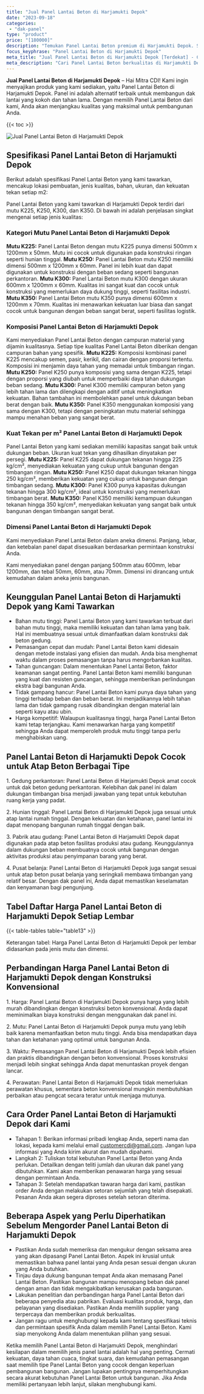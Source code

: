 ```yaml
---
title: "Jual Panel Lantai Beton di Harjamukti Depok"
date: "2023-09-18"
categories:
 - "dak-panel"
type: "product"
price: "[180000]"
description: "Temukan Panel Lantai Beton premium di Harjamukti Depok. Solusi ideal untuk proyek konstruksi dengan standar terbaik, Panel Lantai Beton memberikan kekuatan maksimal untuk proyek pembangunan. Dapatkan info lengkap."
focus_keyphrase: "Panel Lantai Beton di Harjamukti Depok"
meta_title: "Jual Panel Lantai Beton di Harjamukti Depok [Terdekat] - CDI"
meta_description: "Cari Panel Lantai Beton berkualitas di Harjamukti Depok?. Kami menyediakan Panel Lantai Beton premium untuk pembangunan. Harga terbaik hanya di sini."
---
```


**Jual Panel Lantai Beton di Harjamukti Depok** – Hai Mitra CDI! Kami ingin menyajikan produk yang kami sediakan, yaitu Panel Lantai Beton di Harjamukti Depok. Panel ini adalah alternatif terbaik untuk membangun dak lantai yang kokoh dan tahan lama. Dengan memilih Panel Lantai Beton dari kami, Anda akan menjangkau kualitas yang maksimal untuk pembangunan Anda.

{{< toc >}}

![Jual Panel Lantai Beton di Harjamukti Depok](/images/dak-panel/dak-panel-05.jpg)

## Spesifikasi Panel Lantai Beton di Harjamukti Depok

Berikut adalah spesifikasi Panel Lantai Beton yang kami tawarkan, mencakup lokasi pembuatan, jenis kualitas, bahan, ukuran, dan kekuatan tekan setiap m2:

Panel Lantai Beton yang kami tawarkan di Harjamukti Depok terdiri dari mutu K225, K250, K300, dan K350. Di bawah ini adalah penjelasan singkat mengenai setiap jenis kualitas:

### Kategori Mutu Panel Lantai Beton di Harjamukti Depok

**Mutu K225:** Panel Lantai Beton dengan mutu K225 punya dimensi 500mm x 1200mm x 50mm. Mutu ini cocok untuk digunakan pada konstruksi ringan seperti hunian tinggal.
**Mutu K250:** Panel Lantai Beton mutu K250 memiliki dimensi 500mm x 1200mm x 60mm. Panel ini lebih kuat dan dapat digunakan untuk konstruksi dengan beban sedang seperti bangunan perkantoran.
**Mutu K300:** Panel Lantai Beton mutu K300 dengan ukuran 600mm x 1200mm x 60mm. Kualitas ini sangat kuat dan cocok untuk konstruksi yang memerlukan daya dukung tinggi, seperti fasilitas industri.
**Mutu K350:** Panel Lantai Beton mutu K350 punya dimensi 600mm x 1200mm x 70mm. Kualitas ini menawarkan kekuatan luar biasa dan sangat cocok untuk bangunan dengan beban sangat berat, seperti fasilitas logistik.

### Komposisi Panel Lantai Beton di Harjamukti Depok

Kami menyediakan Panel Lantai Beton dengan campuran material yang dijamin kualitasnya. Setiap tipe kualitas Panel Lantai Beton diberikan dengan campuran bahan yang spesifik.
**Mutu K225:** Komposisi kombinasi panel K225 mencakup semen, pasir, kerikil, dan cairan dengan proporsi tertentu. Komposisi ini menjamin daya tahan yang memadai untuk timbangan ringan.
**Mutu K250:** Panel K250 punya komposisi yang sama dengan K225, tetapi dengan proporsi yang diubah untuk memperbaiki daya tahan dukungan beban sedang.
**Mutu K300:** Panel K300 memiliki campuran beton yang lebih tahan lama dan dilengkapi dengan aditif untuk meningkatkan kekuatan. Bahan tambahan ini membolehkan panel untuk dukungan beban berat dengan baik.
**Mutu K350:** Panel K350 menggunakan komposisi yang sama dengan K300, tetapi dengan peningkatan mutu material sehingga mampu menahan beban yang sangat berat.

### Kuat Tekan per m² Panel Lantai Beton di Harjamukti Depok

Panel Lantai Beton yang kami sediakan memiliki kapasitas sangat baik untuk dukungan beban. Ukuran kuat tekan yang dihasilkan dinyatakan per persegi.
**Mutu K225:** Panel K225 dapat dukungan tekanan hingga 225 kg/cm², menyediakan kekuatan yang cukup untuk bangunan dengan timbangan ringan.
**Mutu K250:** Panel K250 dapat dukungan tekanan hingga 250 kg/cm², memberikan kekuatan yang cukup untuk bangunan dengan timbangan sedang.
**Mutu K300:** Panel K300 punya kapasitas dukungan tekanan hingga 300 kg/cm², ideal untuk konstruksi yang memerlukan timbangan berat.
**Mutu K350:** Panel K350 memiliki kemampuan dukungan tekanan hingga 350 kg/cm², menyediakan kekuatan yang sangat baik untuk bangunan dengan timbangan sangat berat.

### Dimensi Panel Lantai Beton di Harjamukti Depok

Kami menyediakan Panel Lantai Beton dalam aneka dimensi. Panjang, lebar, dan ketebalan panel dapat disesuaikan berdasarkan permintaan konstruksi Anda.

Kami menyediakan panel dengan panjang 500mm atau 600mm, lebar 1200mm, dan tebal 50mm, 60mm, atau 70mm. Dimensi ini dirancang untuk kemudahan dalam aneka jenis bangunan.

## Keunggulan Panel Lantai Beton di Harjamukti Depok yang Kami Tawarkan

*   Bahan mutu tinggi: Panel Lantai Beton yang kami tawarkan terbuat dari bahan mutu tinggi, maka memiliki kekuatan dan tahan lama yang baik. Hal ini membuatnya sesuai untuk dimanfaatkan dalam konstruksi dak beton gedung.
*   Pemasangan cepat dan mudah: Panel Lantai Beton kami didesain dengan metode instalasi yang efisien dan mudah. Anda bisa menghemat waktu dalam proses pemasangan tanpa harus mengorbankan kualitas.
*   Tahan guncangan: Dalam menentukan Panel Lantai Beton, faktor keamanan sangat penting. Panel Lantai Beton kami memiliki bangunan yang kuat dan resisten guncangan, sehingga memberikan perlindungan ekstra bagi bangunan Anda.
*   Tidak gampang hancur: Panel Lantai Beton kami punya daya tahan yang tinggi terhadap beban dan beban berat. Ini menjadikannya lebih tahan lama dan tidak gampang rusak dibandingkan dengan material lain seperti kayu atau ubin.
*   Harga kompetitif: Walaupun kualitasnya tinggi, harga Panel Lantai Beton kami tetap terjangkau. Kami menawarkan harga yang kompetitif sehingga Anda dapat memperoleh produk mutu tinggi tanpa perlu menghabiskan uang.

## Panel Lantai Beton di Harjamukti Depok Cocok untuk Atap Beton Berbagai Tipe

1\.  Gedung perkantoran: Panel Lantai Beton di Harjamukti Depok amat cocok untuk dak beton gedung perkantoran. Kelebihan dak panel ini dalam dukungan timbangan bisa menjadi jawaban yang tepat untuk kebutuhan ruang kerja yang padat.

2\.  Hunian tinggal: Panel Lantai Beton di Harjamukti Depok juga sesuai untuk atap lantai rumah tinggal. Dengan kekuatan dan ketahanan, panel lantai ini dapat menopang bangunan rumah tinggal dengan baik.

3\.  Pabrik atau gudang: Panel Lantai Beton di Harjamukti Depok dapat digunakan pada atap beton fasilitas produksi atau gudang. Keunggulannya dalam dukungan beban membuatnya cocok untuk bangunan dengan aktivitas produksi atau penyimpanan barang yang berat.

4\.  Pusat belanja: Panel Lantai Beton di Harjamukti Depok juga sangat sesuai untuk atap beton pusat belanja yang seringkali membawa timbangan yang relatif besar. Dengan dak panel ini, Anda dapat memastikan keselamatan dan kenyamanan bagi pengunjung.

## Tabel Daftar Harga Panel Lantai Beton di Harjamukti Depok Setiap Lembar

{{< table-tables table="table13" >}}

Keterangan tabel: Harga Panel Lantai Beton di Harjamukti Depok per lembar didasarkan pada jenis mutu dan dimensi.

## Perbandingan Harga Panel Lantai Beton di Harjamukti Depok dengan Konstruksi Konvensional

1\.  Harga: Panel Lantai Beton di Harjamukti Depok punya harga yang lebih murah dibandingkan dengan konstruksi beton konvensional. Anda dapat meminimalkan biaya konstruksi dengan menggunakan dak panel ini.

2\.  Mutu: Panel Lantai Beton di Harjamukti Depok punya mutu yang lebih baik karena memanfaatkan beton mutu tinggi. Anda bisa mendapatkan daya tahan dan ketahanan yang optimal untuk bangunan Anda.

3\.  Waktu: Pemasangan Panel Lantai Beton di Harjamukti Depok lebih efisien dan praktis dibandingkan dengan beton konvensional. Proses konstruksi menjadi lebih singkat sehingga Anda dapat menuntaskan proyek dengan lancar.

4\.  Perawatan: Panel Lantai Beton di Harjamukti Depok tidak memerlukan perawatan khusus, sementara beton konvensional mungkin membutuhkan perbaikan atau pengcat secara teratur untuk menjaga mutunya.

## Cara Order Panel Lantai Beton di Harjamukti Depok dari Kami

*   Tahapan 1: Berikan informasi pribadi lengkap Anda, seperti nama dan lokasi, kepada kami melalui email customercdi@gmail.com. Jangan lupa informasi yang Anda kirim akurat dan mudah dipahami.
*   Langkah 2: Tuliskan total kebutuhan Panel Lantai Beton yang Anda perlukan. Detailkan dengan teliti jumlah dan ukuran dak panel yang dibutuhkan. Kami akan memberikan penawaran harga yang sesuai dengan permintaan Anda.
*   Tahapan 3: Setelah mendapatkan tawaran harga dari kami, pastikan order Anda dengan melakukan setoran sejumlah yang telah disepakati. Pesanan Anda akan segera diproses setelah setoran diterima.

## Beberapa Aspek yang Perlu Diperhatikan Sebelum Mengorder Panel Lantai Beton di Harjamukti Depok

*   Pastikan Anda sudah memeriksa dan mengukur dengan seksama area yang akan dipasangi Panel Lantai Beton. Aspek ini krusial untuk memastikan bahwa panel lantai yang Anda pesan sesuai dengan ukuran yang Anda butuhkan.
*   Tinjau daya dukung bangunan tempat Anda akan memasang Panel Lantai Beton. Pastikan bangunan mampu menopang beban dak panel dengan aman dan tidak mengakibatkan kerusakan pada bangunan.
*   Lakukan penelitian dan perbandingan harga Panel Lantai Beton dari beberapa penyedia atau pabrikan. Evaluasi kualitas produk, harga, dan pelayanan yang disediakan. Pastikan Anda memilih supplier yang terpercaya dan memberikan produk berkualitas.
*   Jangan ragu untuk menghubungi kepada kami tentang spesifikasi teknis dan permintaan spesifik Anda dalam memilih Panel Lantai Beton. Kami siap menyokong Anda dalam menentukan pilihan yang sesuai.

Ketika memilih Panel Lantai Beton di Harjamukti Depok, menghindari kesilapan dalam memilih jenis panel lantai adalah hal yang penting. Cermati kekuatan, daya tahan cuaca, tingkat suara, dan kemudahan pemasangan saat memilih tipe Panel Lantai Beton yang cocok dengan keperluan pembangunan bangunan. Jangan lupakan pentingnya memperhitungkan secara akurat kebutuhan Panel Lantai Beton untuk bangunan. Jika Anda memiliki pertanyaan lebih lanjut, silakan menghubungi kami.